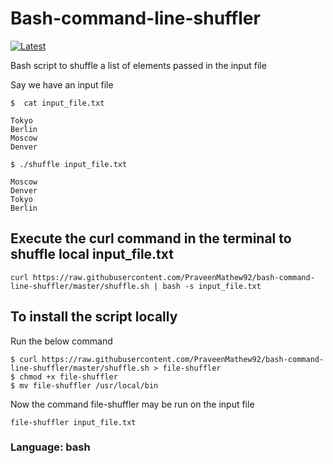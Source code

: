 # Bash-command-line-shuffler

[![Latest](https://img.shields.io/github/release/PraveenMathew92/bash-command-line-shuffler/all.svg)]()

Bash script to shuffle a list of elements passed in the input file

Say we have an input file

`$  cat input_file.txt`
```
Tokyo
Berlin
Moscow
Denver
```

`$ ./shuffle input_file.txt`
```
Moscow
Denver
Tokyo
Berlin
```

## Execute the curl command in the terminal to shuffle local input_file.txt
`curl https://raw.githubusercontent.com/PraveenMathew92/bash-command-line-shuffler/master/shuffle.sh | bash -s input_file.txt`

## To install the script locally
Run the below command
```
$ curl https://raw.githubusercontent.com/PraveenMathew92/bash-command-line-shuffler/master/shuffle.sh > file-shuffler
$ chmod +x file-shuffler
$ mv file-shuffler /usr/local/bin
```

Now the command file-shuffler may be run on the input file

`file-shuffler input_file.txt`

### Language: bash
